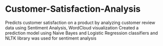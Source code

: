 # Customer-Satisfaction-Analysis
Predicts customer satisfaction on a product by analyzing customer review data using Sentiment Analysis, WordCloud visualization Created a prediction model using Naive Bayes and Logistic Regression classifiers and NLTK library was used for sentiment analysis
